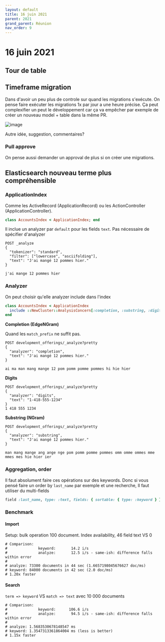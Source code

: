 ```yaml
---
layout: default
title: 16 juin 2021
parent: 2021
grand_parent: Réunion
nav_order: 9
---
```


# 16 juin 2021

## Tour de table

## Timeframe migration

Dans d'avoir un peu plus de controle sur quand les migrations s'exécute. On pense faire exécuter les migrations
1x par jour a une heure précise. Ça peut complexifier un peut le développement car ça va empêcher par exemple de
créer un nouveau model + table dans la même PR.

![image](https://user-images.githubusercontent.com/7858787/122263214-2d9aa500-cea4-11eb-91b8-178da81741a5.png)

Autre idée, suggestion, commentaires?

### Pull approve

On pense aussi demander un approval de plus si on créer une migrations.

## Elasticsearch nouveau terme plus compréhensible

### ApplicationIndex

Comme les ActiveRecord (ApplicationRecord) ou les ActionController (ApplicationController).

```ruby
class AccountsIndex < ApplicationIndex; end
```

Il inclue un analyzer par `default` pour les fields `text`. Pas nécessaire de spécifier d'analyzer

```
POST _analyze
{
  "tokenizer": "standard",
  "filter": ["lowercase", "asciifolding"],
  "text": "J'ai mangé 12 pommes hier."
}

j'ai mange 12 pommes hier
```

### Analyzer

On peut choisir qu'elle analyzer include dans l'index

```ruby
class AccountsIndex < ApplicationIndex
  include ::NewCluster::AnalysisConcern[:completion, :substring, :digits]
end
```

**Completion (EdgeNGram)**

Quand les `match_prefix` ne suffit pas.

```
POST development_offerings/_analyze?pretty
{
  "analyzer": "completion",
  "text": "J'ai mangé 12 pommes hier."
}

ai ma man mang mange 12 pom pomm pomme pommes hi hie hier
```

**Digits**

```
POST development_offerings/_analyze?pretty
{
  "analyzer": "digits",
  "text": "1-418-555-1234"
}
1 418 555 1234
```

**Substring (NGram)**

```
POST development_offerings/_analyze?pretty
{
  "analyzer": "substring",
  "text": "J'ai mangé 12 pommes hier."
}

man mang mange ang ange nge pom pomm pomme pommes omm omme ommes mme mmes mes hie hier ier
```

### Aggregation, order

Il faut absolument faire ces opérations sur des keywords. Donc si vous pensé faire un order by `last_name` par exemple
et une recherche, Il faut utiliser du multi-fields

```ruby
field :last_name, type: :text, fields: { sortable: { type: :keyword } }
```

### Benchmark

#### Import

Setup: bulk operation 100 document. Index availability, 46 field text VS 0

```
# Comparison:
#              keyword:       14.2 i/s
#              analyze:       12.5 i/s - same-ish: difference falls within error
#
# analyze: 73300 documents in 44 sec (1.6657198045676627 doc/ms)
# keyword: 84000 documents in 42 sec (2.0 doc/ms)
# 1.20x faster
```

#### Search

`term => keyword` VS `match => text` avec 10 000 documents

```
# Comparison:
#              keyword:      106.6 i/s
#              analyze:       94.5 i/s - same-ish: difference falls within error
#
# analyze: 1.5683530678148547 ms
# keyword: 1.3547313361864004 ms (less is better)
# 1.15x faster
```
 
